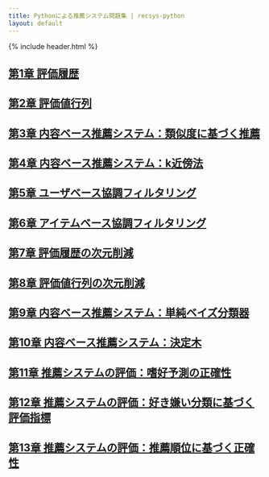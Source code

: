 ```yaml
---
title: Pythonによる推薦システム問題集 | recsys-python
layout: default
---
```


{% include header.html %}

## [第1章 評価履歴](chap01.md)

## [第2章 評価値行列](chap02.md)

## [第3章 内容ベース推薦システム：類似度に基づく推薦](chap03.md)

## [第4章 内容ベース推薦システム：k近傍法](chap04.md)

## [第5章 ユーザベース協調フィルタリング](chap05.md)

## [第6章 アイテムベース協調フィルタリング](chap06.md)

## [第7章 評価履歴の次元削減](chap07.md)

## [第8章 評価値行列の次元削減](chap08.md)

## [第9章 内容ベース推薦システム：単純ベイズ分類器](chap09.md)

## [第10章 内容ベース推薦システム：決定木](chap10.md)

## [第11章 推薦システムの評価：嗜好予測の正確性](chap11.md)

## [第12章 推薦システムの評価：好き嫌い分類に基づく評価指標](chap12.md)

## [第13章 推薦システムの評価：推薦順位に基づく正確性](chap13.md)

